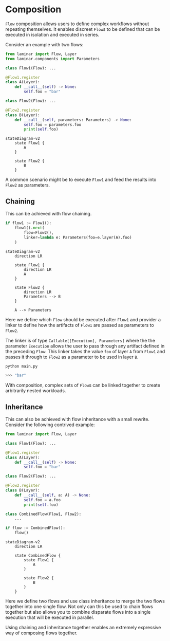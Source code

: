 # Composition

`Flow` composition allows users to define complex workflows without repeating themselves. It enables discreet `Flow`s to be defined that can be executed in isolation and executed in series.

Consider an example with two flows:

```python
from laminar import Flow, Layer
from laminar.components import Parameters

class Flow1(Flow): ...

@Flow1.register
class A(Layer):
    def __call__(self) -> None:
        self.foo = "bar"

class Flow2(Flow): ...

@Flow2.register
class B(Layer):
    def __call__(self, parameters: Parameters) -> None:
        self.foo = parameters.foo
        print(self.foo)
```

```{mermaid}
stateDiagram-v2
    state Flow1 {
        A
    }

    state Flow2 {
        B
    }
```

A common scenario might be to execute `Flow1` and feed the results into `Flow2` as parameters.

## Chaining

This can be achieved with flow chaining.

```python
if flow1 := Flow1():
    flow1().next(
        flow=Flow2(),
        linker=lambda e: Parameters(foo=e.layer(A).foo)
    )
```

```{mermaid}
stateDiagram-v2
    direction LR

    state Flow1 {
        direction LR
        A
    }

    state Flow2 {
        direction LR
        Parameters --> B
    }

    A --> Parameters
```

Here we define which `Flow` should be executed after `Flow1` and provider a linker to define how the artifacts of `Flow1` are passed as parameters to `Flow2`.

The linker is of type `Callable[[Execution], Parameters]` where the the parameter `Execution` allows the user to pass through any artifact defined in the preceding `Flow`. This linker takes the value `foo` of layer `A` from `Flow1` and passes it through to `Flow2` as a parameter to be used in layer `B`.

```python
python main.py

>>> "bar"
```

With composition, complex sets of `Flow`s can be linked together to create arbitrarily nested workloads.


## Inheritance

This can also be achieved with flow inheritance with a small rewrite. Consider the following contrived example:


```python
from laminar import Flow, Layer

class Flow1(Flow): ...

@Flow1.register
class A(Layer):
    def __call__(self) -> None:
        self.foo = "bar"

class Flow2(Flow): ...

@Flow2.register
class B(Layer):
    def __call__(self, a: A) -> None:
        self.foo = a.foo
        print(self.foo)

class CombinedFlow(Flow1, Flow2):
    ...

if flow := CombinedFlow():
    flow()
```

```{mermaid}
stateDiagram-v2
    direction LR

    state CombinedFlow {
        state Flow1 {
            A
        }

        state Flow2 {
            B
        }
    }
```

Here we define two flows and use class inheritance to merge the two flows together into one single flow. Not only can this be used to chain flows together but also allows you to combine disparate flows into a single execution that will be executed in parallel.

Using chaining and inheritance together enables an extremely expressive way of composing flows together.
